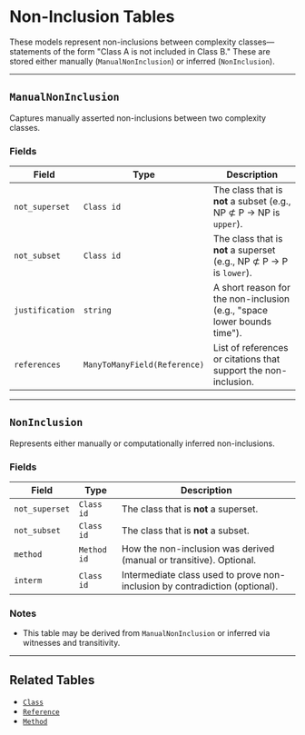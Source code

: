 # Non-Inclusion Tables

These models represent non-inclusions between complexity classes—statements of the form "Class A is not included in Class B." These are stored either manually (`ManualNonInclusion`) or inferred (`NonInclusion`).

---

## `ManualNonInclusion`

Captures manually asserted non-inclusions between two complexity classes.

### Fields

| Field           | Type                         | Description                                                             |
| --------------- | ---------------------------- | ----------------------------------------------------------------------- |
| `not_superset`         | `Class id`          | The class that is **not** a subset (e.g., NP ⊄ P → NP is `upper`).      |
| `not_subset`         | `Class id`          | The class that is **not** a superset (e.g., NP ⊄ P → P is `lower`).     |
| `justification` | `string`  | A short reason for the non-inclusion (e.g., "space lower bounds time"). |
| `references`    | `ManyToManyField(Reference)` | List of references or citations that support the non-inclusion.         |

---

## `NonInclusion`

Represents either manually or computationally inferred non-inclusions.

### Fields

| Field          | Type                 | Description                                                                 |
| -------------- | -------------------- | --------------------------------------------------------------------------- |
| `not_superset` | `Class id`  | The class that is **not** a superset.                                       |
| `not_subset`   | `Class id`  | The class that is **not** a subset.                                         |
| `method`       | `Method id` | How the non-inclusion was derived (manual or transitive). Optional.         |
| `interm`       | `Class id`  | Intermediate class used to prove non-inclusion by contradiction (optional). |

### Notes

* This table may be derived from `ManualNonInclusion` or inferred via witnesses and transitivity.
---

## Related Tables

* [`Class`](class.md)
* [`Reference`](reference.md)
* [`Method`](method.md)

